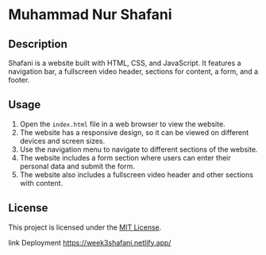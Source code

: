 # Muhammad Nur Shafani

## Description
Shafani is a website built with HTML, CSS, and JavaScript. It features a navigation bar, a fullscreen video header, sections for content, a form, and a footer.

## Usage
1. Open the `index.html` file in a web browser to view the website.
2. The website has a responsive design, so it can be viewed on different devices and screen sizes.
3. Use the navigation menu to navigate to different sections of the website.
4. The website includes a form section where users can enter their personal data and submit the form.
5. The website also includes a fullscreen video header and other sections with content.

## License
This project is licensed under the [MIT License](LICENSE).

link Deployment https://week3shafani.netlify.app/
